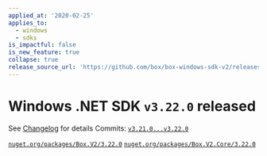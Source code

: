 ```yaml
---
applied_at: '2020-02-25'
applies_to:
  - windows
  - sdks
is_impactful: false
is_new_feature: true
collapse: true
release_source_url: 'https://github.com/box/box-windows-sdk-v2/releases/tag/v3.22.0'
---
```


# Windows .NET SDK `v3.22.0` released

See [Changelog](https://github.com/box/box-windows-sdk-v2/blob/master/CHANGELOG.md#3220-2020-02-25) for details
Commits: [`v3.21.0...v3.22.0`](https://github.com/box/box-windows-sdk-v2/compare/`v3.21.0...v3.22.0`)

[`nuget.org/packages/Box.V2/3.22.0`](https://www.nuget.org/packages/Box.V2/3.22.0)
[`nuget.org/packages/Box.V2.Core/3.22.0`](https://www.nuget.org/packages/Box.V2.Core/3.22.0)
